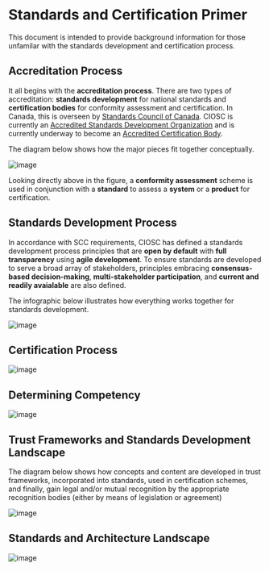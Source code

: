 # Standards and Certification Primer
This document is intended to provide background information for those unfamilar with the standards development and certification process. 
## Accreditation Process
It all begins with the **accreditation process**. There are two types of accreditation: **standards development** for national standards and **certification bodies** for conformity assessment and certification. In Canada, this is overseen by [Standards Council of Canada](https://scc/ca).  CIOSC is currently an [Accredited Standards Development Organization](https://www.scc.ca/en/news-events/news/2019/cio-strategy-council-earns-accreditation-develop-national-standards-canada) and is currently underway to become  an [Accredited Certification Body](https://www.scc.ca/en/accreditation/find-accredited-or-certified-body).

The diagram below shows how the major pieces fit together conceptually.


![image](./assets/ciosc-accreditation.png)

Looking directly above in the figure, a **conformity assessment** scheme is used in conjunction with a **standard** to assess a **system** or a **product** for certification.

## Standards Development Process
In accordance with SCC requirements, CIOSC has defined a standards development process principles that are **open by default** with **full transparency** using **agile development**. To ensure standards are developed to serve a broad array of stakeholders, principles embracing **consensus-based decision-making**, **multi-stakeholder participation**, and **current and readily avaialable** are also defined.

The infographic below illustrates how everything works together for standards development.

![image](./assets/ciosc-std-dev-infogr.png)


## Certification Process

![image](./assets/ciosc-cert-process.png)


## Determining Competency

![image](./assets/ciosc-competency.png)

## Trust Frameworks and Standards Development Landscape
The diagram below shows how concepts and content are developed in trust frameworks, incorporated into standards, used in certification schemes, and finally, gain legal and/or mutual recognition by the appropriate recognition bodies (either by means of legislation or agreement)

![image](./assets/ciosc-standards-landscape.png)

## Standards and Architecture Landscape

![image](./assets/ciosc-standards-architecture.png)